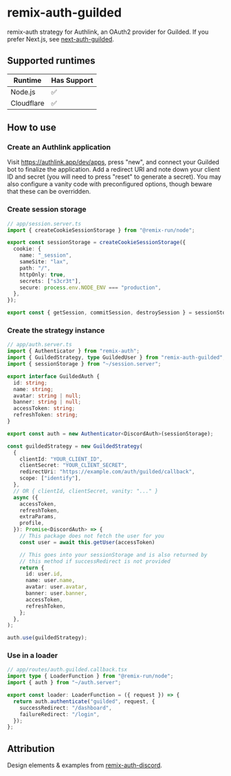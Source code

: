 # remix-auth-guilded

remix-auth strategy for Authlink, an OAuth2 provider for Guilded. If you prefer Next.js, see [next-auth-guilded](https://github.com/GuildedAPI/next-auth-guilded).

## Supported runtimes

| Runtime    | Has Support |
| ---------- | ----------- |
| Node.js    | ✅          |
| Cloudflare | ✅          |

## How to use

### Create an Authlink application

Visit https://authlink.app/dev/apps, press "new", and connect your Guilded bot to finalize the application. Add a redirect URI and note down your client ID and secret (you will need to press "reset" to generate a secret). You may also configure a vanity code with preconfigured options, though beware that these can be overridden.

### Create session storage

```ts
// app/session.server.ts
import { createCookieSessionStorage } from "@remix-run/node";

export const sessionStorage = createCookieSessionStorage({
  cookie: {
    name: "_session",
    sameSite: "lax",
    path: "/",
    httpOnly: true,
    secrets: ["s3cr3t"],
    secure: process.env.NODE_ENV === "production",
  },
});

export const { getSession, commitSession, destroySession } = sessionStorage;
```

### Create the strategy instance

```ts
// app/auth.server.ts
import { Authenticator } from "remix-auth";
import { GuildedStrategy, type GuildedUser } from "remix-auth-guilded";
import { sessionStorage } from "~/session.server";

export interface GuildedAuth {
  id: string;
  name: string;
  avatar: string | null;
  banner: string | null;
  accessToken: string;
  refreshToken: string;
}

export const auth = new Authenticator<DiscordAuth>(sessionStorage);

const guildedStrategy = new GuildedStrategy(
  {
    clientId: "YOUR_CLIENT_ID",
    clientSecret: "YOUR_CLIENT_SECRET",
    redirectUri: "https://example.com/auth/guilded/callback",
    scope: ["identify"],
  },
  // OR { clientId, clientSecret, vanity: "..." }
  async ({
    accessToken,
    refreshToken,
    extraParams,
    profile,
  }): Promise<DiscordAuth> => {
    // This package does not fetch the user for you
    const user = await this.getUser(accessToken)

    // This goes into your sessionStorage and is also returned by
    // this method if successRedirect is not provided
    return {
      id: user.id,
      name: user.name,
      avatar: user.avatar,
      banner: user.banner,
      accessToken,
      refreshToken,
    };
  },
);

auth.use(guildedStrategy);
```

### Use in a loader

```ts
// app/routes/auth.guilded.callback.tsx
import type { LoaderFunction } from "@remix-run/node";
import { auth } from "~/auth.server";

export const loader: LoaderFunction = ({ request }) => {
  return auth.authenticate("guilded", request, {
    successRedirect: "/dashboard",
    failureRedirect: "/login",
  });
};
```

## Attribution

Design elements & examples from [remix-auth-discord](https://github.com/JonnyBnator/remix-auth-discord).
